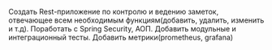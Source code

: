 Создать Rest-приложение по контролю и ведению заметок, отвечающее всем необходимым функциям(добавить, удалить, изменить и т.д). Поработать с Spring Security, АОП. Добавить модульные и интеграционный тесты. Добавить метрики(prometheus, grafana)
